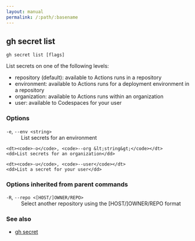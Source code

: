 ```yaml
---
layout: manual
permalink: /:path/:basename
---
```


## gh secret list

```
gh secret list [flags]
```

List secrets on one of the following levels:
- repository (default): available to Actions runs in a repository
- environment: available to Actions runs for a deployment environment in a repository
- organization: available to Actions runs within an organization
- user: available to Codespaces for your user


### Options


<dl class="flags">
	<dt><code>-e</code>, <code>--env &lt;string&gt;</code></dt>
	<dd>List secrets for an environment</dd>

	<dt><code>-o</code>, <code>--org &lt;string&gt;</code></dt>
	<dd>List secrets for an organization</dd>

	<dt><code>-u</code>, <code>--user</code></dt>
	<dd>List a secret for your user</dd>
</dl>


### Options inherited from parent commands


<dl class="flags">
	<dt><code>-R</code>, <code>--repo &lt;[HOST/]OWNER/REPO&gt;</code></dt>
	<dd>Select another repository using the [HOST/]OWNER/REPO format</dd>
</dl>


### See also

* [gh secret](./gh_secret)
